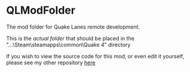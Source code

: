 # QLModFolder
The mod folder for Quake Lanes remote development.

This is the *actual folder* that should be placed in the "...\Steam\steamapps\common\Quake 4\" directory

If you wish to view the source code for this mod, or even edit it yourself, please see my other repository [here](https://github.com/ericmargadonna/Game-Mod-Q4/)
